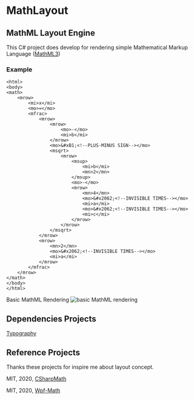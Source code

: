# MathLayout

## MathML Layout Engine
This C# project does develop for rendering simple Mathematical Markup Language ([MathML3](https://www.w3.org/TR/MathML3))

### Example

    <html>
    <body>
    <math>
        <mrow>
            <mi>x</mi>
            <mo>=</mo>
            <mfrac>
                <mrow>
                    <mrow>
                        <mo>-</mo>
                        <mi>b</mi>
                    </mrow>
                    <mo>&#xB1;<!--PLUS-MINUS SIGN--></mo>
                    <msqrt>
                        <mrow>
                            <msup>
                                <mi>b</mi>
                                <mn>2</mn>
                            </msup>
                            <mo>-</mo>
                            <mrow>
                                <mn>4</mn>
                                <mo>&#x2062;<!--INVISIBLE TIMES--></mo>
                                <mi>a</mi>
                                <mo>&#x2062;<!--INVISIBLE TIMES--></mo>
                                <mi>c</mi>
                            </mrow>
                        </mrow>
                    </msqrt>
                </mrow>
                <mrow>
                    <mn>2</mn>
                    <mo>&#x2062;<!--INVISIBLE TIMES--></mo>
                    <mi>a</mi>
                </mrow>
            </mfrac>
        </mrow>
    </math>
    </body>
    </html>
    
Basic MathML Rendering
![basic MathML rendering](https://user-images.githubusercontent.com/7447159/83210237-86f24200-a184-11ea-9d10-ba407a2915ef.PNG)
 

## Dependencies Projects

[Typography](https://github.com/LayoutFarm/Typography)

## Reference Projects
Thanks these projects for inspire me about layout concept.

MIT, 2020, [CSharpMath](https://github.com/verybadcat/CSharpMath)

MIT, 2020, [Wpf-Math](https://github.com/ForNeVeR/wpf-math)
